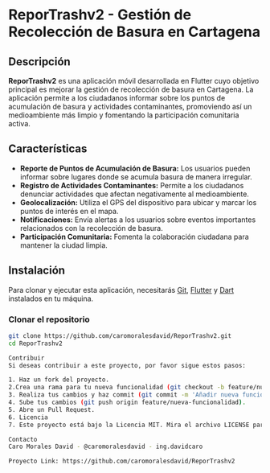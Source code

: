 # ReporTrashv2 - Gestión de Recolección de Basura en Cartagena

## Descripción

**ReporTrashv2** es una aplicación móvil desarrollada en Flutter cuyo objetivo principal es mejorar la gestión de recolección de basura en Cartagena. La aplicación permite a los ciudadanos informar sobre los puntos de acumulación de basura y actividades contaminantes, promoviendo así un medioambiente más limpio y fomentando la participación comunitaria activa.

## Características

- **Reporte de Puntos de Acumulación de Basura:** Los usuarios pueden informar sobre lugares donde se acumula basura de manera irregular.
- **Registro de Actividades Contaminantes:** Permite a los ciudadanos denunciar actividades que afectan negativamente al medioambiente.
- **Geolocalización:** Utiliza el GPS del dispositivo para ubicar y marcar los puntos de interés en el mapa.
- **Notificaciones:** Envía alertas a los usuarios sobre eventos importantes relacionados con la recolección de basura.
- **Participación Comunitaria:** Fomenta la colaboración ciudadana para mantener la ciudad limpia.

## Instalación

Para clonar y ejecutar esta aplicación, necesitarás [Git](https://git-scm.com), [Flutter](https://flutter.dev) y [Dart](https://dart.dev) instalados en tu máquina.

### Clonar el repositorio

```bash
git clone https://github.com/caromoralesdavid/ReporTrashv2.git
cd ReporTrashv2 

Contribuir
Si deseas contribuir a este proyecto, por favor sigue estos pasos:

1. Haz un fork del proyecto.
2.Crea una rama para tu nueva funcionalidad (git checkout -b feature/nueva-funcionalidad).
3. Realiza tus cambios y haz commit (git commit -m 'Añadir nueva funcionalidad').
4. Sube tus cambios (git push origin feature/nueva-funcionalidad).
5. Abre un Pull Request.
6. Licencia
7. Este proyecto está bajo la Licencia MIT. Mira el archivo LICENSE para más detalles.

Contacto
Caro Morales David - @caromoralesdavid - ing.davidcaro

Proyecto Link: https://github.com/caromoralesdavid/ReporTrashv2
